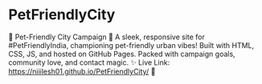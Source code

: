 # PetFriendlyCity
🐾 Pet-Friendly City Campaign 🐶
A sleek, responsive site for #PetFriendlyIndia, championing pet-friendly urban vibes! Built with HTML, CSS, JS, and hosted on GitHub Pages. Packed with campaign goals, community love, and contact magic. ✨
Live Link: https://niiilesh01.github.io/PetFriendlyCity/ 🚀
